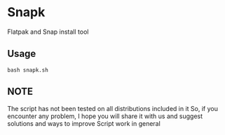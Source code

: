 # Snapk
 Flatpak and Snap install tool


## Usage

    bash snapk.sh

## NOTE

The script has not been tested on all distributions included in it
So, if you encounter any problem, I hope you will share it with us and suggest solutions and ways to improve Script work in general
